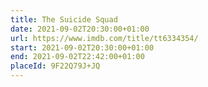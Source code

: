 ```yaml
---
title: The Suicide Squad
date: 2021-09-02T20:30:00+01:00
url: https://www.imdb.com/title/tt6334354/
start: 2021-09-02T20:30:00+01:00
end: 2021-09-02T22:42:00+01:00
placeId: 9F22Q79J+JQ
---
```

